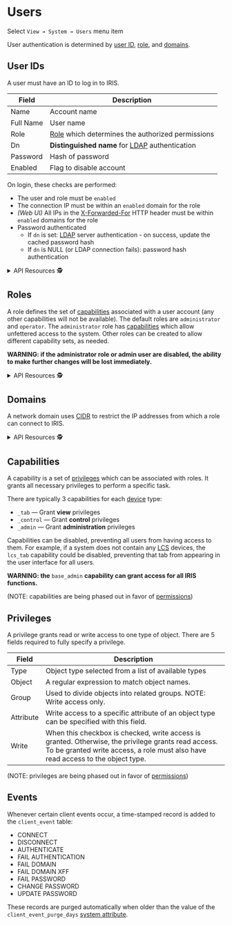 # Users

Select `View ➔ System ➔ Users` menu item

User authentication is determined by [user ID](#user-ids), [role](#roles),
and [domains](#domains).

## User IDs

A user must have an ID to log in to IRIS.

Field     | Description
----------|-------------
Name      | Account name
Full Name | User name
Role      | [Role](#roles) which determines the authorized permissions
Dn        | **Distinguished name** for [LDAP] authentication
Password  | Hash of password
Enabled   | Flag to disable account

On login, these checks are performed:
 - The user and role must be `enabled`
 - The connection IP must be within an `enabled` domain for the role
 - _(Web UI)_ All IPs in the [X-Forwarded-For] HTTP header must be within
   `enabled` domains for the role
 - Password authenticated
   * If `dn` is set: [LDAP] server authentication - on success, update the
     cached password hash
   * If `dn` is NULL (or LDAP connection fails): password hash authentication

<details>
<summary>API Resources 🕵️ </summary>

* `iris/api/user_id`
* `iris/api/user_id/{name}`

| Access       | Primary          | Secondary  |
|--------------|------------------|------------|
| 👁️ View      | name             |            |
| 💡 Manage    | enabled          | password † |
| 🔧 Configure | full\_name, role | dn         |

† _Write only_

</details>

## Roles

A role defines the set of [capabilities](#capabilities) associated with a user
account (any other capabilities will not be available).  The default roles
are `administrator` and `operator`.  The `administrator` role has
[capabilities](#capabilities) which allow unfettered access to the system.
Other roles can be created to allow different capability sets, as needed.

**WARNING: if the administrator role or admin user are disabled, the ability to
make further changes will be lost immediately.**

<details>
<summary>API Resources 🕵️ </summary>

* `iris/api/role`
* `iris/api/role/{name}`

| Access       | Primary    | Secondary |
|--------------|------------|-----------|
| 👁️  View      | name       |           |
| 💡 Manage    | enabled    |           |
| 🔧 Configure |            | domains   |

</details>

## Domains

A network domain uses [CIDR] to restrict the IP addresses from which a role
can connect to IRIS.

<details>
<summary>API Resources 🕵️ </summary>

* `iris/api/domain`
* `iris/api/domain/{name}`

| Access       | Primary | Secondary |
|--------------|---------|-----------|
| 👁️  View      | name    |           |
| 💡 Manage    | enabled |           |
| 🔧 Configure |         | block     |

</details>

## Capabilities

A capability is a set of [privileges](#privileges) which can be associated
with roles.  It grants all necessary privileges to perform a specific task.

There are typically 3 capabilities for each [device] type:

* `_tab` — Grant **view** privileges
* `_control` — Grant **control** privileges
* `_admin` — Grant **administration** privileges

Capabilities can be disabled, preventing all users from having access to them.
For example, if a system does not contain any [LCS] devices, the `lcs_tab`
capability could be disabled, preventing that tab from appearing in the user
interface for all users.

**WARNING: the** `base_admin` **capability can grant access for all IRIS
functions.**

(NOTE: capabilities are being phased out in favor of [permissions])

## Privileges

A privilege grants read or write access to one type of object.  There are 5
fields required to fully specify a privilege.

Field     | Description
----------|----------------------------------------------------
Type      | Object type selected from a list of available types
Object    | A regular expression to match object names.
Group     | Used to divide objects into related groups.  NOTE: Write access only.
Attribute | Write access to a specific attribute of an object type can be specified with this field.
Write     | When this checkbox is checked, write access is granted.  Otherwise, the privilege grants read access.  To be granted write access, a role must also have read access to the object type.

(NOTE: privileges are being phased out in favor of [permissions])

## Events

Whenever certain client events occur, a time-stamped record is added to the
`client_event` table:

* CONNECT
* DISCONNECT
* AUTHENTICATE
* FAIL AUTHENTICATION
* FAIL DOMAIN
* FAIL DOMAIN XFF
* FAIL PASSWORD
* CHANGE PASSWORD
* UPDATE PASSWORD

These records are purged automatically when older than the value of the
`client_event_purge_days` [system attribute].


[CIDR]: https://en.wikipedia.org/wiki/Classless_Inter-Domain_Routing
[device]: controllers.html#devices
[LCS]: lcs.html
[LDAP]: installation.html#ldap
[permissions]: permissions.html
[system attribute]: system_attributes.html
[x-forwarded-for]: https://developer.mozilla.org/en-US/docs/Web/HTTP/Headers/X-Forwarded-For
